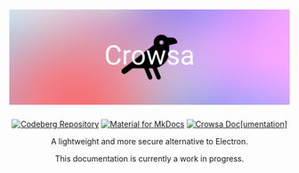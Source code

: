 <h1 align="center">
  <img src="https://github.com/XDRwastaken/Crowsa/blob/master/assets/banner.jpg?raw=true" alt="Crowsa">
</h1>
  <p align="center">
    <a href="https://codeberg.org/XDR/Crowsa"><img alt="Codeberg Repository" src="https://img.shields.io/badge/codeberg%20repository-2185D0?style=for-the-badge&logo=codeberg&logoColor=white"/></a>
    <a href="https://squidfunk.github.io/mkdocs-material"><img alt="Material for MkDocs" src="https://img.shields.io/badge/materal%20for%20mkdocs-526CFE?style=for-the-badge&logo=materialformkdocs&logoColor=white"/></a>
    <a href="https://xdrwastaken.github.io/crowsa-docs"><img alt="Crowsa Doc[umentation]" src="https://img.shields.io/badge/crowsa%20documentation-000000?style=for-the-badge&logoColor=white"/></a>
  </p>
<p align="center">A lightweight and more secure alternative to Electron.</p>
<p align="center">This documentation is currently a work in progress.</p>
